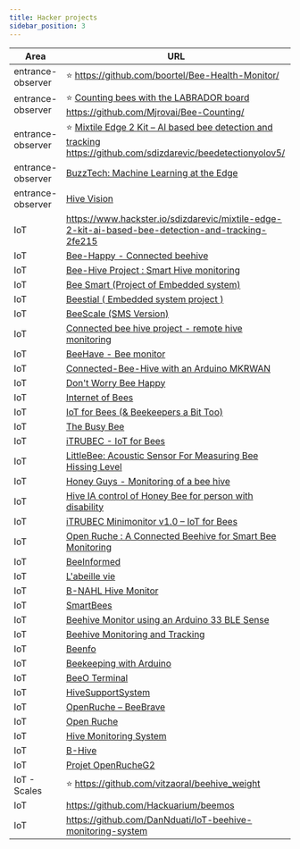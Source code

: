```yaml
---
title: Hacker projects
sidebar_position: 3
---
```


| Area              | URL                                                                                                                                                                                                                       |
| ----------------- | ------------------------------------------------------------------------------------------------------------------------------------------------------------------------------------------------------------------------- |
| entrance-observer | ⭐️ https://github.com/boortel/Bee-Health-Monitor/                                                                                                                                                                         |
| entrance-observer | ⭐️ [Counting bees with the LABRADOR board](https://www.hackster.io/mjrobot/counting-bees-with-the-labrador-board-3c2e1f) <br/> https://github.com/Mjrovai/Bee-Counting/                                                   |
| entrance-observer | ⭐️ [Mixtile Edge 2 Kit – AI based bee detection and tracking](https://www.hackster.io/sdizdarevic/mixtile-edge-2-kit-ai-based-bee-detection-and-tracking-2fe215) <br />https://github.com/sdizdarevic/beedetectionyolov5/ |
| entrance-observer | [BuzzTech: Machine Learning at the Edge](https://www.hackster.io/518000/buzztech-machine-learning-at-the-edge-07c951)                                                                                                     |
| entrance-observer | [Hive Vision](https://www.hackster.io/507447/hive-vision-024457)                                                                                                                                                          |
| IoT               | https://www.hackster.io/sdizdarevic/mixtile-edge-2-kit-ai-based-bee-detection-and-tracking-2fe215                                                                                                                         |
| IoT               | [Bee-Happy - Connected beehive](https://www.hackster.io/443790/bee-happy-connected-beehive-6ac8ec)                                                                                                                        |
| IoT               | [Bee-Hive Project : Smart Hive monitoring](https://www.hackster.io/the-nato-team/bee-hive-project-smart-hive-monitoring-b5b39e)                                                                                           |
| IoT               | [Bee Smart (Project of Embedded system)](https://www.hackster.io/383901/bee-smart-project-of-embedded-system-7142bc)                                                                                                      |
| IoT               | [Beestial ( Embedded system project )](https://www.hackster.io/503257/beestial-embedded-system-project-8763d1)                                                                                                            |
| IoT               | [BeeScale (SMS Version)](https://www.hackster.io/drpanosv/beescale-sms-version-56695a)                                                                                                                                    |
| IoT               | [Connected bee hive project - remote hive monitoring](https://www.hackster.io/bee-efficient/connected-bee-hive-project-remote-hive-monitoring-e7cd34)                                                                     |
| IoT               | [BeeHave - Bee monitor](https://www.hackster.io/498657/beehave-bee-monitor-51769a)                                                                                                                                        |
| IoT               | [Connected-Bee-Hive with an Arduino MKRWAN](https://www.hackster.io/bee-yonce/connected-bee-hive-with-an-arduino-mkrwan-36d6ca)                                                                                           |
| IoT               | [Don't Worry Bee Happy](https://www.hackster.io/lichuancotton/don-t-worry-bee-happy-710916)                                                                                                                               |
| IoT               | [Internet of Bees](https://www.hackster.io/gusgonnet/internet-of-bees-120ca7)                                                                                                                                             |
| IoT               | [IoT for Bees (& Beekeepers a Bit Too)](https://www.hackster.io/vilemkuzel/iot-for-bees-beekeepers-a-bit-too-e2595d)                                                                                                      |
| IoT               | [The Busy Bee](https://www.hackster.io/444823/the-busy-bee-a8b5b7)                                                                                                                                                        |
| IoT               | [iTRUBEC - IoT for Bees](https://www.hackster.io/vilemkuzel/itrubec-iot-for-bees-a622a8)                                                                                                                                  |
| IoT               | [LittleBee: Acoustic Sensor For Measuring Bee Hissing Level](https://www.hackster.io/the-beeinformedteam/littlebee-acoustic-sensor-for-measuring-bee-hissing-level-960f6a)                                                |
| IoT               | [Honey Guys - Monitoring of a bee hive](https://www.hackster.io/walidsrb4/honey-guys-monitoring-of-a-bee-hive-476c12)                                                                                                     |
| IoT               | [Hive IA control of Honey Bee for person with disability](https://www.hackster.io/davide-cogliati/hive-ia-control-of-honey-bee-for-person-with-disability-0ab4dc)                                                         |
| IoT               | [iTRUBEC Minimonitor v1.0 – IoT for Bees](https://www.hackster.io/vilemkuzel/itrubec-minimonitor-v1-0-iot-for-bees-a7d4b8)                                                                                                |
| IoT               | [Open Ruche : A Connected Beehive for Smart Bee Monitoring](https://www.hackster.io/oumertamine3/open-ruche-a-connected-beehive-for-smart-bee-monitoring-ef24ac)                                                          |
| IoT               | [BeeInformed](https://www.hackster.io/uLipe/beeinformed-environmental-analyzer-for-beekeeping-420b4b)                                                                                                                     |
| IoT               | [L'abeille vie](https://www.hackster.io/l-abeille-vie/l-abeille-vie-ed1e73)                                                                                                                                               |
| IoT               | [B-NAHL Hive Monitor](https://www.hackster.io/b-nahl/b-nahl-hive-monitor-d17fba)                                                                                                                                          |
| IoT               | [SmartBees](https://www.hackster.io/smartbees/smartbees-e5f807)                                                                                                                                                           |
| IoT               | [Beehive Monitor using an Arduino 33 BLE Sense](https://www.hackster.io/442967/beehive-monitor-using-an-arduino-33-ble-sense-19ee10)                                                                                      |
| IoT               | [Beehive Monitoring and Tracking](https://www.hackster.io/sgoutteb/beehive-monitoring-and-tracking-c1339e)                                                                                                                |
| IoT               | [Beenfo](https://www.hackster.io/517832/beenfo-849f65)                                                                                                                                                                    |
| IoT               | [Beekeeping with Arduino](https://www.hackster.io/pvalyk/beekeeping-with-arduino-4216bb)                                                                                                                                  |
| IoT               | [BeeO Terminal](https://www.hackster.io/batcopter/beeo-terminal-a05c57)                                                                                                                                                   |
| IoT               | [HiveSupportSystem](https://www.hackster.io/Zacch/hivesupportsystem-4b2475)                                                                                                                                               |
| IoT               | [OpenRuche – BeeBrave](https://www.hackster.io/beebrave/openruche-beebrave-320aa8)                                                                                                                                        |
| IoT               | [Open Ruche](https://www.hackster.io/zams/open-ruche-3a25f5)                                                                                                                                                              |
| IoT               | [Hive Monitoring System](https://www.hackster.io/noahmaupu/hive-monitoring-system-05767d)                                                                                                                                 |
| IoT               | [B-Hive](https://www.hackster.io/dect/b-hive-a14efa)                                                                                                                                                                      |
| IoT               | [Projet OpenRucheG2](https://www.hackster.io/rucheg2/projet-openrucheg2-c1c77d)                                                                                                                                           |
| IoT - Scales      | ⭐️ https://github.com/vitzaoral/beehive_weight                                                                                                                                                                            |
| IoT               | https://github.com/Hackuarium/beemos                                                                                                                                                                                      |
| IoT               | https://github.com/DanNduati/IoT-beehive-monitoring-system                                                                                                                                                                |
